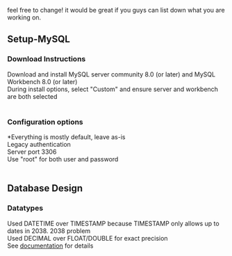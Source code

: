 feel free to change!
it would be great if you guys can list down what you are working on.


## Setup-MySQL
### Download Instructions
Download and install MySQL server community 8.0 (or later) and MySQL Workbench 8.0 (or later)<br />
During install options, select "Custom" and ensure server and workbench are both selected<br /><br />

### Configuration options
*Everything is mostly default, leave as-is<br />
Legacy authentication<br />
Server port 3306<br />
Use "root" for both user and password<br /><br />

## Database Design
### Datatypes
Used DATETIME over TIMESTAMP because TIMESTAMP only allows up to dates in 2038. 2038 problem<br />
Used DECIMAL over FLOAT/DOUBLE for exact precision<br />
See [documentation](https://dev.mysql.com/doc/refman/8.4/en/data-types.html) for details<br /><br />
